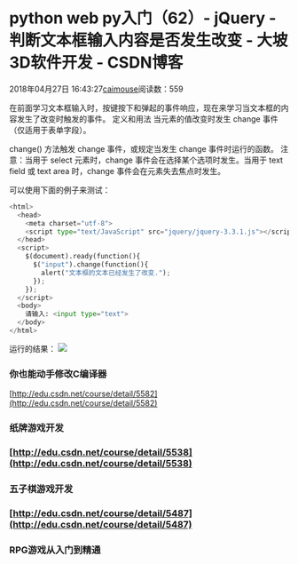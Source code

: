 
# python web py入门（62）- jQuery - 判断文本框输入内容是否发生改变 - 大坡3D软件开发 - CSDN博客

2018年04月27日 16:43:27[caimouse](https://me.csdn.net/caimouse)阅读数：559


在前面学习文本框输入时，按键按下和弹起的事件响应，现在来学习当文本框的内容发生了改变时触发的事件。
定义和用法
当元素的值改变时发生 change 事件（仅适用于表单字段）。

change() 方法触发 change 事件，或规定当发生 change 事件时运行的函数。
注意：当用于 select 元素时，change 事件会在选择某个选项时发生。当用于 text field 或 text area 时，change 事件会在元素失去焦点时发生。

可以使用下面的例子来测试：
```python
<html>
  <head>
    <meta charset="utf-8">
    <script type="text/JavaScript" src="jquery/jquery-3.3.1.js"></script>
  </head>
  <script>
    $(document).ready(function(){
      $("input").change(function(){
        alert("文本框的文本已经发生了改变.");
      });
    });
  </script>
  <body>
    请输入: <input type="text">
  </body>
</html>
```
运行的结果：
![](https://img-blog.csdn.net/20180427164256440)

### 你也能动手修改C编译器
[http://edu.csdn.net/course/detail/5582](http://edu.csdn.net/course/detail/5582)

### 纸牌游戏开发
### [http://edu.csdn.net/course/detail/5538](http://edu.csdn.net/course/detail/5538)
### 五子棋游戏开发

### [http://edu.csdn.net/course/detail/5487](http://edu.csdn.net/course/detail/5487)
### RPG游戏从入门到精通


